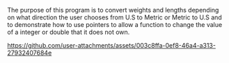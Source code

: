 The purpose of this program is to convert weights and lengths depending on what direction the user chooses from U.S to Metric or Metric to U.S and to demonstrate how to use pointers to allow a function to change the value of a integer or double that it does not own.


https://github.com/user-attachments/assets/003c8ffa-0ef8-46a4-a313-27932407684e


